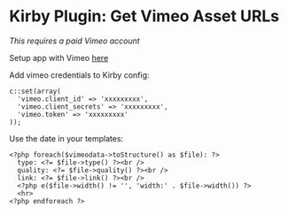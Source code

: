 # Kirby Plugin: Get Vimeo Asset URLs

*This requires a paid Vimeo account*

Setup app with Vimeo [here](https://developer.vimeo.com/apps/new)

Add vimeo credentials to Kirby config:

```
c::set(array(
  'vimeo.client_id' => 'xxxxxxxxx',
  'vimeo.client_secrets' => 'xxxxxxxxx',
  'vimeo.token' => 'xxxxxxxxx'
));
```

Use the date in your templates:

```
<?php foreach($vimeodata->toStructure() as $file): ?>
  type: <?= $file->type() ?><br />
  quality: <?= $file->quality() ?><br />
  link: <?= $file->link() ?><br />
  <?php e($file->width() != '', 'width:' . $file->width()) ?>
  <hr>
<?php endforeach ?>
```